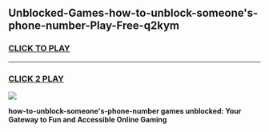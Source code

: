 
## Unblocked-Games-how-to-unblock-someone's-phone-number-Play-Free-q2kym
<h3>
<a href="https://premium76.site?title=how-to-unblock-someone's-phone-number&ref=23A">CLICK TO PLAY</a></h3>
<hr>

<h3>
<a href="https://premium76.site?title=how-to-unblock-someone's-phone-number&ref=23A">CLICK 2 PLAY</a>
  
</h3>

<a href="https://premium76.site?title=how-to-unblock-someone's-phone-number&ref=23A"><img src="https://clearcache.store/games.png"></a>


**how-to-unblock-someone's-phone-number games unblocked: Your Gateway to Fun and Accessible Online Gaming**
